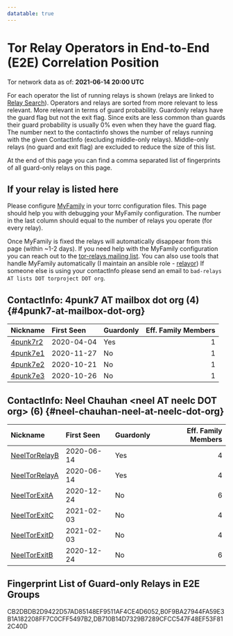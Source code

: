 ```yaml
---
datatable: true
---
```



# Tor Relay Operators in End-to-End (E2E) Correlation Position

Tor network data as of: **2021-06-14 20:00 UTC**

For each operator the list of running relays is shown (relays are linked to [Relay Search](https://metrics.torproject.org/rs.html)).
Operators and relays are sorted from more relevant to less relevant. More relevant in terms of guard probability.
Guardonly relays have the guard flag but not the exit flag.
Since exits are less common than guards their guard probability is usually 0% even when they have the guard flag.
The number next to the contactinfo shows the number of relays running with the given ContactInfo (excluding middle-only relays).
Middle-only relays (no guard and exit flag) are excluded to reduce the size of this list.

At the end of this page you can find a comma separated list of fingerprints of all guard-only relays on this page.

## If your relay is listed here
Please configure [MyFamily](https://www.torproject.org/docs/tor-manual.html.en#MyFamily) in your torrc configuration files.
This page should help you with debugging your MyFamily configuration. The number in the last column should equal to the number of
relays you operate (for every relay).

Once MyFamily is fixed the relays will automatically disappear from this page (within ~1-2 days).
If you need help with the MyFamily configuration you can reach out to the
[tor-relays mailing list](https://lists.torproject.org/cgi-bin/mailman/listinfo/tor-relays).
You can also use tools that handle MyFamily automatically (I maintain an ansible role - 
[relayor](https://medium.com/@nusenu/deploying-tor-relays-with-ansible-6612593fa34d))
If someone else is using your contactInfo please send an email to ```bad-relays AT lists DOT torproject DOT org```.


## ContactInfo: 4punk7 AT mailbox dot org (4) {#4punk7-at-mailbox-dot-org}

| Nickname                                                                                            | First Seen   | Guardonly   |   Eff. Family Members |
|:----------------------------------------------------------------------------------------------------|:-------------|:------------|----------------------:|
| [4punk7r2](https://metrics.torproject.org/rs.html#details/CB2DBDB2D9422D57AD85148EF9511AF4CE4D6052) | 2020-04-04   | Yes         |                     1 |
| [4punk7e1](https://metrics.torproject.org/rs.html#details/2E0C69E59B5B6AA15BB1C269690722607663416C) | 2020-11-27   | No          |                     1 |
| [4punk7e2](https://metrics.torproject.org/rs.html#details/68057FD302B0F83C0ED00B6D70FDAD6BEEF2005B) | 2020-10-21   | No          |                     1 |
| [4punk7e3](https://metrics.torproject.org/rs.html#details/F42FF0E095F23AD253622272F984649DDEEB402C) | 2020-10-26   | No          |                     1 |

## ContactInfo: Neel Chauhan &lt;neel AT neelc DOT org&gt; (6) {#neel-chauhan-neel-at-neelc-dot-org}

| Nickname                                                                                                 | First Seen   | Guardonly   |   Eff. Family Members |
|:---------------------------------------------------------------------------------------------------------|:-------------|:------------|----------------------:|
| [NeelTorRelayB](https://metrics.torproject.org/rs.html#details/DB710B14D7329B7289CFCC547F48EF53F812C40D) | 2020-06-14   | Yes         |                     4 |
| [NeelTorRelayA](https://metrics.torproject.org/rs.html#details/B0F9BA27944FA59E3B1A182208FF7C0CFF5497B2) | 2020-06-14   | Yes         |                     4 |
| [NeelTorExitA](https://metrics.torproject.org/rs.html#details/035485A94591505E17683D2A350318DE2C384BAA)  | 2020-12-24   | No          |                     6 |
| [NeelTorExitC](https://metrics.torproject.org/rs.html#details/9B49F7C1B0B73988CE01091E963740117DA6D20D)  | 2021-02-03   | No          |                     4 |
| [NeelTorExitD](https://metrics.torproject.org/rs.html#details/B1F9BDD70BC91BFBC9061918C902F40E04E066B2)  | 2021-02-03   | No          |                     4 |
| [NeelTorExitB](https://metrics.torproject.org/rs.html#details/FDE5D296791B47BC99FF7107B188A458C02832FC)  | 2020-12-24   | No          |                     6 |


## Fingerprint List of Guard-only Relays in E2E Groups

CB2DBDB2D9422D57AD85148EF9511AF4CE4D6052,B0F9BA27944FA59E3B1A182208FF7C0CFF5497B2,DB710B14D7329B7289CFCC547F48EF53F812C40D